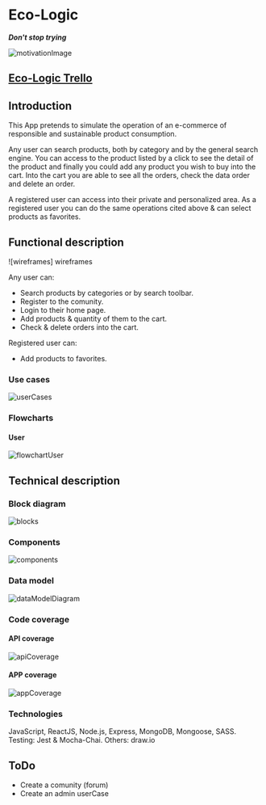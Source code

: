 # Eco-Logic

***Don't stop trying***

![motivationImage](images/readme-intro-gif.gif)

## [Eco-Logic Trello](https://trello.com/b/bfwDrnGU/eco-logic)

## Introduction
This App pretends to simulate the operation of an e-commerce of responsible and sustainable product consumption.

Any user can search products, both by category and by the general search engine. 
You can access to the product listed by a click to see the detail of the product and finally you could add any product you wish to buy into the cart. Into the cart you are able to see all the orders, check the data order and delete an order.

A registered user can access into their private and personalized area. As a registered user you can do the same operations cited above & can select products as favorites.

## Functional description
![wireframes] wireframes

Any user can:
* Search products by categories or by search toolbar.
* Register to the comunity.
* Login to their home page.
* Add products & quantity of them to the cart.
* Check & delete orders into the cart.

Registered user can:
* Add products to favorites.

### Use cases
![userCases](images/functional-description/User-cases-diagram.png)

### Flowcharts
#### User
![flowchartUser](images/functional-description/Flowchart-user-diagram.png)

## Technical description
### Block diagram
![blocks](images/technical-description/Block-diagram.png)

### Components
![components](images/technical-description/Components-diagram.png)

### Data model
![dataModelDiagram](images/technical-description/Data-model-diagram.png)

### Code coverage
#### API coverage
![apiCoverage](images/API_coverage__TDD.jpg)
#### APP coverage
![appCoverage](images/APP_coverage__TDD.jpg)

### Technologies
JavaScript, ReactJS, Node.js, Express, MongoDB, Mongoose, SASS.
Testing: Jest & Mocha-Chai.
Others: draw.io

## ToDo
* Create a comunity (forum)
* Create an admin userCase

